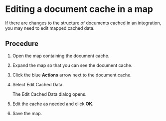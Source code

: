 # Editing a document cache in a map

<head>
  <meta name="guidename" content="Integration"/>
  <meta name="context" content="GUID-a08d7ae0-acab-4315-8854-6f7a6f515d90"/>
</head>


If there are changes to the structure of documents cached in an integration, you may need to edit mapped cached data.

## Procedure

1.  Open the map containing the document cache.

2.  Expand the map so that you can see the document cache.

3.  Click the blue **Actions** arrow next to the document cache.

4.  Select Edit Cached Data.

    The Edit Cached Data dialog opens.

5.  Edit the cache as needed and click **OK**.

6.  Save the map.